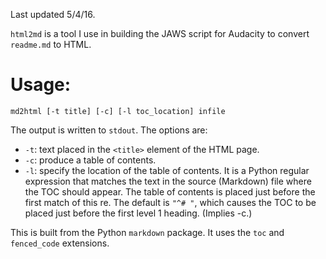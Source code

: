 Last updated 5/4/16.

`html2md` is a tool I use in building the JAWS script for Audacity to convert `readme.md` to HTML.

# Usage:

`md2html [-t title] [-c] [-l toc_location] infile`

The output is written to `stdout`.  The options are:

- `-t`: text placed in the `<title>` element of the HTML page.
- `-c`: produce a table of contents.
- `-l`: specify the location of the table of contents.  It is a Python regular expression that matches the text in the source (Markdown) file where the TOC should appear.  The table of contents is placed just before the first match of this re.  The default is `"^# "`, which causes the TOC to be placed just before the first level 1 heading.  (Implies -c.)



This is built from the Python `markdown` package.  It uses the `toc` and `fenced_code` extensions.
